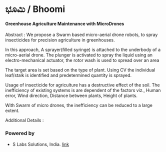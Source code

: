 # ಭೂಮಿ / Bhoomi

#### Greenhouse Agriculture Maintenance with MicroDrones

Abstract :
We propose a Swarm based micro-aerial drone robots, to
spray insecticides for precision agriculture in
greenhouses.

In this approach, A sprayer(filled syringe) is attached to
the underbody of a micro-aerial drone. The plunger is
activated to spray the liquid using an electro-mechanical
actuator, the rotor wash is used to spread over an area

The target area is set based on the type of plant. Using
CV the individual leaf/stalk is identified and
predetermined quantity is sprayed.

Usage of insecticide for agriculture has a destructive
effect of the soil. The inefficiency of existing systems
is are dependent of the factors viz., Human error, Wind
direction, Distance between plants, Height of plants.

With Swarm of micro drones, the inefficiency can be
reduced to a large extent.

Additional Details :


### Powered by
* S Labs Solutions, India. [link](https://slabstech.com)